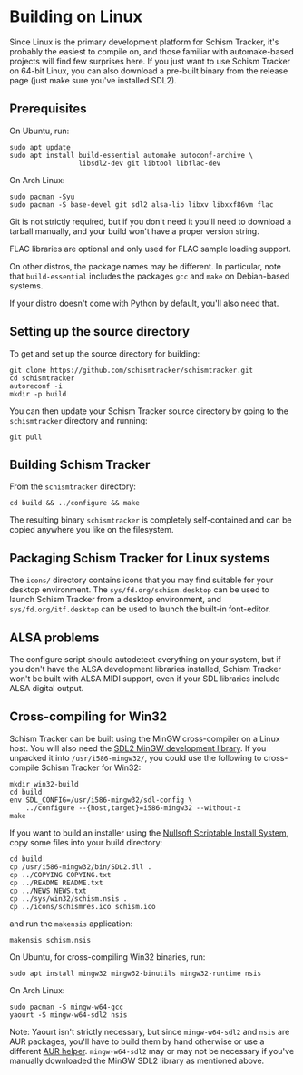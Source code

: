 # Building on Linux

Since Linux is the primary development platform for Schism Tracker, it's
probably the easiest to compile on, and those familiar with automake-based
projects will find few surprises here. If you just want to use Schism Tracker
on 64-bit Linux, you can also download a pre-built binary from the release page
(just make sure you've installed SDL2).

## Prerequisites

On Ubuntu, run:

    sudo apt update
	sudo apt install build-essential automake autoconf-archive \
                     libsdl2-dev git libtool libflac-dev

On Arch Linux:

	sudo pacman -Syu
	sudo pacman -S base-devel git sdl2 alsa-lib libxv libxxf86vm flac

Git is not strictly required, but if you don't need it you'll need to download
a tarball manually, and your build won't have a proper version string.

FLAC libraries are optional and only used for FLAC sample loading support.

On other distros, the package names may be different. In particular, note that
`build-essential` includes the packages `gcc` and `make` on Debian-based
systems.

If your distro doesn't come with Python by default, you'll also need that.

## Setting up the source directory

To get and set up the source directory for building:

    git clone https://github.com/schismtracker/schismtracker.git
    cd schismtracker
	autoreconf -i
	mkdir -p build

You can then update your Schism Tracker source directory by going to the
`schismtracker` directory and running:

    git pull

## Building Schism Tracker

From the `schismtracker` directory:

    cd build && ../configure && make

The resulting binary `schismtracker` is completely self-contained and can be
copied anywhere you like on the filesystem.

## Packaging Schism Tracker for Linux systems

The `icons/` directory contains icons that you may find suitable for your
desktop environment. The `sys/fd.org/schism.desktop` can be used to launch
Schism Tracker from a desktop environment, and `sys/fd.org/itf.desktop` can be
used to launch the built-in font-editor.

## ALSA problems

The configure script should autodetect everything on your system, but if you
don't have the ALSA development libraries installed, Schism Tracker won't be
built with ALSA MIDI support, even if your SDL libraries include ALSA digital
output.

## Cross-compiling for Win32

Schism Tracker can be built using the MinGW cross-compiler on a Linux host.
You will also need the [SDL2 MinGW development library][1]. If you unpacked it
into `/usr/i586-mingw32/`, you could use the following to cross-compile Schism
Tracker for Win32:

    mkdir win32-build
    cd build
    env SDL_CONFIG=/usr/i586-mingw32/sdl-config \
        ../configure --{host,target}=i586-mingw32 --without-x
    make

If you want to build an installer using the [Nullsoft Scriptable Install
System][2], copy some files into your build directory:

    cd build
    cp /usr/i586-mingw32/bin/SDL2.dll .
    cp ../COPYING COPYING.txt
    cp ../README README.txt
    cp ../NEWS NEWS.txt
    cp ../sys/win32/schism.nsis .
    cp ../icons/schismres.ico schism.ico

and run the `makensis` application:

    makensis schism.nsis

On Ubuntu, for cross-compiling Win32 binaries, run:

    sudo apt install mingw32 mingw32-binutils mingw32-runtime nsis

On Arch Linux:

    sudo pacman -S mingw-w64-gcc
    yaourt -S mingw-w64-sdl2 nsis

Note: Yaourt isn't strictly necessary, but since `mingw-w64-sdl2` and `nsis`
are AUR packages, you'll have to build them by hand otherwise or use a
different [AUR helper][3]. `mingw-w64-sdl2` may or may not be necessary if
you've manually downloaded the MinGW SDL2 library as mentioned above.

[1]: https://github.com/libsdl-org/SDL/releases
[2]: http://nsis.sourceforge.net/
[3]: https://wiki.archlinux.org/index.php/AUR_helpers
